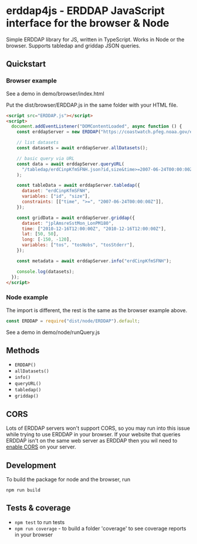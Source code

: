 # erddap4js - ERDDAP JavaScript interface for the browser & Node

Simple ERDDAP library for JS, written in TypeScript. Works in Node or the browser. Supports tabledap and griddap JSON queries.

## Quickstart

### Browser example

See a demo in demo/browser/index.html

Put the dist/browser/ERDDAP.js in the same folder with your HTML file.

```html
<script src="ERDDAP.js"></script>
<script>
  document.addEventListener("DOMContentLoaded", async function () {
    const erddapServer = new ERDDAP("https://coastwatch.pfeg.noaa.gov/erddap");

    // list datasets
    const datasets = await erddapServer.allDatasets();

    // basic query via URL
    const data = await erddapServer.queryURL(
      "/tabledap/erdCinpKfmSFNH.json?id,size&time>=2007-06-24T00:00:00Z"
    );

    const tableData = await erddapServer.tabledap({
      dataset: "erdCinpKfmSFNH",
      variables: ["id", "size"],
      constraints: [["time", ">=", "2007-06-24T00:00:00Z"]],
    });

    const gridData = await erddapServer.griddap({
      dataset: "jplAmsreSstMon_LonPM180",
      time: ["2010-12-16T12:00:00Z", "2010-12-16T12:00:00Z"],
      lat: [50, 50],
      long: [-150, -120],
      variables: ["tos", "tosNobs", "tosStderr"],
    });

    const metadata = await erddapServer.info("erdCinpKfmSFNH");

    console.log(datasets);
  });
</script>
```

### Node example

The import is different, the rest is the same as the browser example above.

```js
const ERDDAP = require("dist/node/ERDDAP").default;
```

See a demo in demo/node/runQuery.js

## Methods

- `ERDDAP()`
- `allDatasets()`
- `info()`
- `queryURL()`
- `tabledap()`
- `griddap()`

## CORS

Lots of ERDDAP servers won't support CORS, so you may run into this issue while trying to use ERDDAP in your browser. If your website that queries ERDDAP isn't on the same web server as ERDDAP then you wil need to [enable CORS](https://enable-cors.org/server.html) on your server.

## Development

To build the package for node and the browser, run

`npm run build`

## Tests & coverage

- `npm test` to run tests
- `npm run coverage` - to build a folder 'coverage' to see coverage reports in your browser
